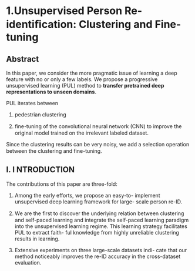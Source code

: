 # 1.Unsupervised Person Re-identiﬁcation: Clustering and Fine-tuning

## Abstract

In this paper, we consider the more pragmatic issue of learning a deep feature with no or only a few labels. 
We propose a progressive unsupervised learning (PUL) method to **transfer pretrained deep representations to unseen domains**.

PUL iterates between

1) pedestrian clustering 

2) ﬁne-tuning of the convolutional neural network (CNN) to improve the original model trained on the irrelevant labeled dataset.

Since the clustering results can be very noisy, we add a selection operation between the clustering and ﬁne-tuning.

## I. I NTRODUCTION

The contributions of this paper are three-fold: 

1) Among the early efforts, we propose an easy-to- implement unsupervised deep learning framework for large- scale person re-ID.

2) We are the ﬁrst to discover the underlying relation between clustering and self-paced learning and integrate the self-paced learning paradigm into the unsupervised learning regime. This learning strategy facilitates PUL to extract faith- ful knowledge from highly unreliable clustering results in learning.

3) Extensive experiments on three large-scale datasets indi- cate that our method noticeably improves the re-ID accuracy in the cross-dataset evaluation.


